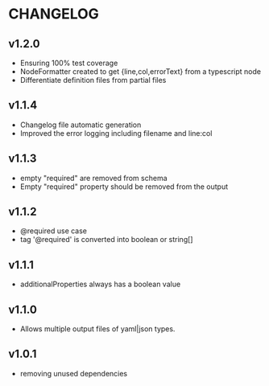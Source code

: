 # CHANGELOG

## v1.2.0

* Ensuring 100% test coverage
* NodeFormatter created to get {line,col,errorText} from a typescript node
* Differentiate definition files from partial files

## v1.1.4

* Changelog file automatic generation
* Improved the error logging including filename and line:col

## v1.1.3

* empty "required" are removed from schema
* Empty "required" property should be removed from the output

## v1.1.2

* @required use case
* tag '@required' is converted into boolean or string[]

## v1.1.1

* additionalProperties always has a boolean value

## v1.1.0

* Allows multiple output files of yaml|json types.

## v1.0.1

* removing unused dependencies

